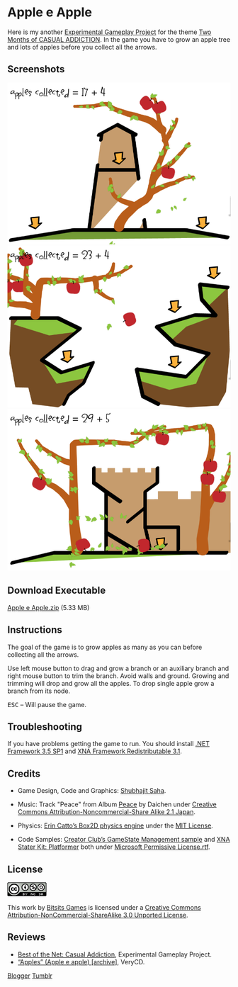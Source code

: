 Apple e Apple
===
Here is my another [Experimental Gameplay Project] for the theme [Two Months of CASUAL ADDICTION][theme]. In the game you have to grow an apple tree and lots of apples before you collect all the arrows.

Screenshots
---
![](https://github.com/Bitsits/Apple-e-Apple-Assets/raw/master/Blog/Apple%20e%20Apple1.png)
![](https://github.com/Bitsits/Apple-e-Apple-Assets/raw/master/Blog/Apple%20e%20Apple2.png)
![](https://github.com/Bitsits/Apple-e-Apple-Assets/raw/master/Blog/Apple%20e%20Apple3.png)

Download Executable
---
[Apple e Apple.zip][zip] (5.33 MB)


Instructions
---
The goal of the game is to grow apples as many as you can before collecting all the arrows.

Use left mouse button to drag and grow a branch or an auxiliary branch and right mouse button to trim the branch. Avoid walls and ground. Growing and trimming will drop and grow all the apples. To drop single apple grow a branch from its node.

<kbd>ESC</kbd> – Will pause the game.


Troubleshooting
---
If you have problems getting the game to run. You should install [.NET Framework 3.5 SP1] and [XNA Framework Redistributable 3.1].


Credits
---
- Game Design, Code and Graphics: [Shubhajit Saha].

- Music: Track "Peace" from Album [Peace](http://www.jamendo.com/en/album/67461) by Daichen under [Creative Commons Attribution-Noncommercial-Share Alike 2.1 Japan].

- Physics: [Erin Catto’s Box2D physics engine](http://www.box2d.org/) under the [MIT License].

- Code Samples: [Creator Club’s GameState Management sample] and [XNA Stater Kit: Platformer] both under [Microsoft Permissive License.rtf].


License
---
![](https://github.com/Bitsits/Apple-e-Apple-Assets/raw/master/Blog/cc.png)

This work by [Bitsits Games] is licensed under a [Creative Commons Attribution-NonCommercial-ShareAlike 3.0 Unported License].

Reviews
---
- [Best of the Net: Casual Addiction](http://experimentalgameplay.com/blog/2010/07/best-of-the-net-casual-addiction/), Experimental Gameplay Project.
- [“Apples” (Apple e apple) [archive]](http://www.verycd.com/topics/2841690/), VeryCD.


[.NET Framework 3.5 SP1]: http://www.microsoft.com/downloads/details.aspx?FamilyID=ab99342f-5d1a-413d-8319-81da479ab0d7
[XNA Framework Redistributable 3.1]: http://www.microsoft.com/downloads/details.aspx?FamilyID=53867a2a-e249-4560-8011-98eb3e799ef2
[Windows Installer 3.1]: http://www.microsoft.com/downloads/details.aspx?displaylang=en&FamilyID=889482fc-5f56-4a38-b838-de776fd4138c

[Creator Club’s GameState Management sample]: http://creators.xna.com/en-US/samples/gamestatemanagement
[XNA Stater Kit: Platformer]: http://msdn.microsoft.com/en-us/library/dd254918.aspx
[Microsoft Permissive License.rtf]: http://creators.xna.com/downloads/?id=15

[MIT License]: http://www.opensource.org/licenses/mit-license.php
[Creative Commons Sampling Plus 1.0 License]: http://creativecommons.org/licenses/sampling+/1.0/
[Creative Commons Attribution-Noncommercial-No Derivative Works 2.0 Generic]: http://creativecommons.org/licenses/by-nc/2.0/
[Creative Commons Attribution-Noncommercial-Share Alike 2.1 Japan]: http://creativecommons.org/licenses/by-nc-sa/2.1/jp/
[Creative Commons Attribution-Noncommercial-No Derivative Works 3.0 Unported License]: http://creativecommons.org/licenses/by-nc-nd/3.0/
[Creative Commons Attribution-NonCommercial-ShareAlike 3.0 Unported License]: http://creativecommons.org/licenses/by-nc-sa/3.0/

[Bitsits Games]: https://bitsits.blogspot.com
[Shubhajit Saha]: https://suvozit.blogspot.com
[Maya Agarwal]: https://mayaagarwal.blogspot.com

[Experimental Gameplay Project]: http://experimentalgameplay.com/
[theme]: http://experimentalgameplay.com/blog/2010/06/two-months-of-casual-addiction/
[zip]: https://github.com/Bitsits/Apple-e-Apple-Assets/raw/master/Apple%20e%20Apple.zip

[Blogger](https://bitsits.blogspot.com/2010/06/apple-e-apple.html)
[Tumblr](https://bitsits.tumblr.com/post/96182973320/apple-e-apple-here-is-my-another-experimental)
